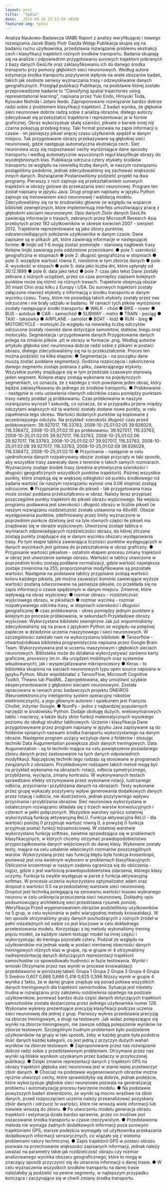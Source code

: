 ```yaml
---
layout: post
title:  "Tpdia"
date:   2019-09-10 23:12:50 +0100
featured-img: tpdia
---
```

Analiza Naukowo-Badawcza (ANB)
Raport z analizy weryfikującej i nowego rozwiązania
Jacek Blady
Piotr Gazda
Wstęp
Publikacja skupia się na badaniu ruchu użytkownika, przedstawia rozwiązanie
problemu ekstrakcji cech i klasyfikacji trajektorii różnych środków transportu. Badania
skupiają się na analizie i odpowiednim przygotowaniu surowych trajektorii pobranych z bazy
danych GeoLife oraz zaklasyfikowaniu ich do danego środka transportu przy pomocy
głębokich sieci neuronowych. Według autora estymacja środka transportu pozytywnie
wpłynie na wiele obszarów badań, takich jak osobiste seriwsy wyznaczania trasy i
odzwyskiwanie danych geograficznych.
Przegląd publikacji
Publikacja, na podstawie której zostało przeprowadzone badanie to “Classifying
spatial trajectories using representational learning”, napisana przez Yuki Endo, Hiroyuki
Toda, Kyosuke Nishida i Jotaro Ikedo.
Zaproponowane rozwiązanie bardzo dobrze radzi sobie z problemem klasyfikacji trajektorii.
Z badań wynika, że głębokie sieci neuronowe dobrze radzą sobie z analizą obrazów, dlatego
autorzy zdecydowali się przekształcić trajektorie i reprezentować je w formie graficznej.
Obraz wykorzystuje skalę szarości, piksele o barwie innej niż czarna pokazują przebieg
trasy. Taki format pozwala na zapis informacji o czasie - im jaśniejszy piksel więcej czasu
użytkownik spędził w danym miejscu. Tak przygotowane obrazy przekazywane są głębokiej
sieci neuronowej, gdzie następuje automatyczna ekstrakcja cech. Sieć neuronowa uczy się
rozpoznawać cechy wyróżniające dane sposoby transportu i według automatycznie
wyuczonych reguł klasyfikuje obrazy do wyodrębnionych klas. Publikacja odrzuca cztery
etykiety środków transportu ze względu na niewielką liczbę danych, w naszym rozwiązaniu
postąpiliśmy podobnie, jednak zdecydowaliśmy się zachować większość innych danych.
Rozwiązanie
Postanowiliśmy podzielić projekt na dwa programy. Pierwszy z nich zajmuje się
przekształceniem surowych trajektorii w obrazy gotowe do przekazania sieci neuronowej.
Program ten został napisany w języku Java. Drugi program napisany w języku Python
zajmuje się trenowaniem sieci neuronowej i walidacją modelu. Zdecydowaliśmy się na to
środowisko głównie ze względu na wsparcie bibliotek zewnętrznych, które implementują
interfejs umożliwiający pracę z głębokimi sieciami neuronowymi.
Opis danych
Zbiór danych GeoLife zawierają informacje o trasach, zebranych przez Microsoft
Research Asia przebytych przez 182 użytkowników w okresie kwiecień 2007 - sierpień 2012.
Trajektorie reprezentowane są jako zbiory punktów, odzwierciedlających położenie
użytkownika w danym czasie. Dane zapisane są w plikach .plt, które zawierają informacje w
następującej formie:
● linijki od 1-6 mogą zostać pominięte - stanowią nagłówek trasy
Kolejne linijki zawierają pola oddzielone przecinkami:
● pole 1: szerokość geograficzna w stopniach
● pole 2: długość geograficzna w stopniach
● pole 3: wszędzie wartość równa 0, nieistotne w tym zbiorze danych
● pole 4: wysokość w stopach
● pole 5: data jako liczba dni, które upłynęły od 30.12.1899
● pole 6: data jako tekst
● pole 7: czas jako tekst
Dane zostały zebrane z różnych urządzeń, przez co czas pomiędzy zapisem kolejnych
punktów może się różnić na różnych trasach. Trajektorie obejmują obszar 30 miast Chin
oraz kilku z Europy i USA.
Do surowych trajektorii zostały załączone również etykiety z informacją o środku transportu
w danym wycinku czasu. Trasy, które nie posiadają takich etykiety zostały przez nas
odrzucone i nie brały udziału w badaniu.
W ramach tych plików wyróżnione zostały następujące środki transportu:
● WALK - chód
● BIKE - rower
● BUS - autobus
● CAR - samochód
● SUBWAY - metro
● TRAIN - pociąg
● TAXI - taksówka
● AIRPLANE - samolot
● BOAT - łódź
● RUN - bieg
● MOTORCYCLE - motocykl
Ze względu na niewielką liczbę odczytów odrzucone zostały również dane dotyczące
samolotów, statków, biegu oraz motocyklu.
Segmentacja i przygotowanie danych
Przygotowanie danych polega na zmianie plików .plt w obrazy w formacie .png.
Według autorów artykułu głęboka sieć neuronowa dobrze radzi sobie z plikami w postaci
obrazu, dlatego zdecydowaliśmy się na to przekształcenie.
Proces ten można podzielić na kilka etapów:
● Segmentacja - na początku dane muszą zostać poddane segmentacji. Godzina
rozpoczęcia i zakończenia danego segmentu zostaje pobrana z pliku, zawierającego
etykiety. Wszystkie punkty znajdujące się w tym przedziale czasowym stanowią
jeden segment. Kolejne etapy zostają wykonane na pojedynczych segmentach, co
oznacza, że z każdego z nich powstanie jeden obraz, który będzie zaklasyfikowany
do jednego ze środków transportu.
● Próbkowanie - następnie w celu ustawienia równych odcinków czasu pomiędzy
punktami trasy należy poddać ją próbkowaniu. Czas próbkowania w naszym
rozwiązaniu wynosił 1 sekundę, co oznacza, że w przypadku przerw między
odczytami większych niż ta wartość zostały dodane nowe punkty, w celu zapełnienia
tego okresu. Wartości dodanych punktów są kopiowane z wcześniejszego odczytu.
Na przykład:
szerokość długość czas
przed próbkowaniem:
39.927017, 116.33763, 2008-10-25,01:02:05
39.926029, 116.336472, 2008-10-25,01:02:10
po próbkowaniu:
39.927017, 116.33763, 2008-10-25,01:02:05
39.927017, 116.33763, 2008-10-25,01:02:06
39.927017, 116.33763, 2008-10-25,01:02:07
39.927017, 116.33763, 2008-10-25,01:02:08
39.927017, 116.33763, 2008-10-25,01:02:09
39.926029, 116.336472, 2008-10-25,01:02:10
● Przycinanie - następnie w celu ujednolicenia danych rozpatrywany obszar zostaje
przycięty w taki sposób, aby wszystkie trasy zawierały dane z terenów o takich
samych rozmiarach. Wyznaczony zostaje środek trasy (średnia arytmetyczna
szerokości i długości geograficznych wszystkich punktów trajektorii). Później
wszystkie punkty, które znajdują się w większej odległości od punktu środkowego niż
zadana wartość (w naszym rozwiązaniu wynosi ona 0.06 stopnia) zostają odrzucone.
● Przypisanie punktów do pikseli - tak przygotowana trasa może zostać poddana
przekształceniu w obraz. Należy teraz przypisać poszczególne punkty trajektorii do
pikseli obrazu wyjściowego. Na wejściu programu podawana jest szerokości i
długość obrazu w liczbie pikseli (w naszym rozwiązaniu rozdzielczość została
ustawiona na 48x48). Obszar występowania punktów, zdefiniowany przez limity
wyznaczone w poprzednim punkcie dzielony jest na tyle równych części ile pikseli ma
znajdować się w obrazie wyjściowym. Utworzona zostaje tablica o wymiarach
odpowiadających rozdzielczości obrazu, do której zliczane zostają punkty znajdujące
się w danym wycinku obszaru występowania trasy. Po tym etapie tablica zawierająca
liczności punktów występujących w danych wycinkach jest gotowa do
przekształcenia w obraz graficzny.
● Przypisanie wartości pikselom - ostatnim etapem procesu zmiany trajektorii w obraz
jest utworzenie samego obrazu. Wartości w tablicy utworzone w poprzednim kroku
zostają poddane normalizacji, gdzie wartość największa zostaje zmieniona na 255,
proporcjonalnie modyfikowane są pozostałe wartości. Następnie na podstawie tablicy
przypisane zostają wartości koloru każdego piksela, jak można zauważyć komórki
zawierające wyższe wartości zostaną odwzorowane na jaśniejsze piksele, co
przekłada się na zapis informacji o czasie spędzonym w danym miejscu.
Zmienne, które wpływają na obraz wyjściowy:
● rozmiar obrazu - rozdzielczość wyjściowego obrazu, w pikselach
● rozmiar wycinka - rozmiar rozpatrywanego odcinka trasy, w stopniach szerokości i
długości geograficznej
● czas próbkowania - okres pomiędzy jednym punktem a kolejnym po procesie
próbkowania, w sekundach
Przykładowe obrazy wyjściowe:
Wykorzystane biblioteki zewnętrzne
Jak już wspominaliśmy zdecydowaliśmy się na prace z językiem Python ze względu
na potężnej zaplecze w dziedzinie uczenia maszynowego i sieci neuronowych. W
szczególności zależało nam na wykorzystaniu bibliotek:
● Tensorflow - otwartoźródłowa biblioteka programistyczna napisana przez Google Brain
Team. Wykorzystywana jest w uczeniu maszynowym i głębokich sieciach neuronowych.
Biblioteka może do działania wykorzystywać zarówno karty graficzne, procesory (m.in.
dla urządzeń mobilnych oraz systemów wbudowanych), jak i wyspecjalizowane
mikroprocesory
● Keras - to biblioteka skupiona na sieciach neuronowych typu open source napisana
w języku Python. Może współdziałać z TensorFlow, Microsoft Cognitive Toolkit,
Theano lub PlaidML. Zaprojektowana, aby umożliwić szybkie eksperymentowanie z
głębokimi sieciami neuronowymi. Została opracowana w ramach prac badawczych
projektu ONEIROS (Neuroelektroniczny inteligentny system operacyjny robotów
elektronicznych), a jego głównym autorem i opiekunem jest François Chollet, inżynier
Google.
● NumPy - jedno z najbardziej popularnych narzędzi w środowisku Python. Dodaje
obsługę dużych, wielowymiarowych tablic i macierzy, a także duży zbiór funkcji
matematycznych wysokiego poziomu do obsługi struktur tablicowych.
Uczenie i klasyfikacja
Dane przygotowywane przez program napisany w języku Java zapisywane są do
folderów opisanych nazwami środka transportu wykorzystanego na danym obrazie.
Następnie program uczący wczytuje dane z folderów i stosując techniki Data Augumentation
powiększa zbiór danych treningowych.
Data Augumentation - są to techniki mające na celu powiększenie posiadanego zbioru
danych przez zastosowanie na tych danych odpowiednich modyfikacji. Najczęściej techniki
tego rodzaju są stosowane w programach związanych z obrazami. Przykładowymi rodzajami
takich metod mogą być na przykład wykonanie na obrazach: rotacji, odbicia symetrycznego,
przybliżenia, wycięcia, zmiany kontrastu.
W wykonywanych testach sprawdzano efekty otrzymywane przez wykonanie rotacji,
lustrzanego odbicia, przycinania i przybliżania danych na obrazach. Testy wykonane przez
grupę wykazały pozytywny wpływ generowania dodatkowych danych przez rotację i odbicia,
nie dostrzeżono, jednak pozytywnego wpływu przycinania i przybliżania obrazów. Sieć
neuronowa wykorzystana w ostatecznym rozwiązaniu składała się z trzech warstw
konwolucyjnych i czterech w pełni połączonych. Wszystkie warstwy oprócz ostatniej
wykorzystują funkcję aktywacyjną ReLU.
Funkcja aktywacyjna ReLU - dla wartości poniżej 0 przyjmuje wartość równą 0, a powyżej 0
funkcja przyjmuje postać funkcji tożsamościowej.
W ostatniej warstwie wykorzystano funkcję softmax, świetnie sprawdzająca się w
problemach klasyfikacyjnych, w których chcemy otrzymać prawdopodobieństwo
przyporządkowania danych wejściowych do danej klasy. Wykonane zostały testy, mające na
celu ustalenie właściwych rozmiarów poszczególnych warstw. Wykorzystaną przez nas
funkcją błędu była funkcja krosentropii, ponieważ jest ona świetnym wyborem w problemach
klasyfikacyjnych. Obliczenie krosentropi w naszym zadaniu ogranicza się do obliczenia
-log(x), gdzie x jest wartością prawdopodobieństwa zdarzenia, którego klasy uczymy.
Funkcja ta zwykle występuje w parze z funkcja aktywacyjną softmax. W procesie uczenia
wykorzystano optymalizator adam oraz dropout o wartości 0.5 na przedostatniej warstwie
sieci neuronowej. Dropout jest techniką polegającą na zerowaniu wartości losowo
wybranego neuronu w celu uniknięcia przeuczenia sieci neuronowej. Dokładny opis
podsumowujący architekturę sieci przedstawia rysunek poniżej.
Weryfikacja
Przed wygenerowaniem obrazów podzieliliśmy użytkowników na 5 grup, w celu
wykonania w pełni wiarygodnej metody kroswalidacji. W ten sposób otrzymaliśmy grupy
danych pochodzących z różnych źródeł w pełni niezależnych od siebie co jest kluczowe w
celu dokładnego przetestowania modelu. Korzystając z tej metody wykonaliśmy trening
pięciu modeli, za każdym razem testując model na innej części i wykorzystując do treningu
pozostałe cztery. Podział ze względu na użytkowników ma jednak wadę w postaci nierównej
obecności danych treningowych różnych klas w grupie, np w grupie nr 4 otrzymaliśmy
nadreprezentację danych dotyczących reprezentacji trajektorii samochodów co
spowodowało trudności w fazie testowania.
Wyniki i wnioski
Otrzymane przez nas wyniki w procesie kroswalidacji przedstawiono w poniższej
tabeli:
Grupa 1 Grupa 2 Grupa 3 Grupa 4 Grupa 5 Średnio
0,607 0,668 0,666 0,416 0,625 0,596
Niższy wynik w grupie 4 wynika z faktu, że w danej grupie znajduje się ponad połowa
wszystkich danych treningowych dla trajektorii samochodów. Sytuacja jest niestety trudna w
rozwiązaniu przy założeniu rozdzielenia opartego na podziale użytkowników, ponieważ
bardzo duża część danych dotyczących trajektorii samochodów została dostarczona przez
jednego użytkownika numer 128.
Wykonane wykresy prezentujące precyzję klasyfikacji podczas uczenia sieci neuronowej dla
jednej z grup. Pierwszy wykres przedstawia precyzję na zbiorze treningowym, a drugi na
testowym:
Jak widać polepszające się wyniki na zbiorze treningowym, nie zawsze oddają polepszenie
wyników na zbiorze testowym. Szczególnym trudnym problemem było podzielenie
użytkowników na grupy w taki sposób, żeby w każdej grupie była podobna ilość danych
każdej kategorii, co jest jedną z przyczyn dużych wahań wyników na zbiorze testowym.
● Zaproponowane przez nas rozwiązanie dobrze radzi sobie z przedstawionym
problemem. Otrzymane przez nas wyniki są bliskie wynikom uzyskanym przez
badaczy w przytoczonej publikacji.
● Dzięki zmianie reprezentacji danych z trajektorii GPS na obrazy trajektorii głęboka
sieć neuronowa jest w stanie lepiej przetworzyć zbiór danych.
● Chociaż na podstawie wygenerowanych obrazów można ręcznie utworzyć cechy,
które sprawdziłyby się dobrze, jednak podejście, które wykorzystuje głębokie sieci
neuronowe pozwala na generalizację problemu i automatyzację procesu tworzenie
modelu.
● Na podstawie powyższych badań stwierdzono, że wyniki są mocno wrażliwe na zbiór
danych, przed rozpoczęciem uczenia należy przeanalizować pozyskany zbiór danych
i odrzucić te wartości, które nie wnoszą wiele informacji lub niewiele wnoszą do
zbioru.
● Po utworzeniu modelu generacja obrazu trajektorii i estymacja działa bardzo
sprawnie, przez co możliwe jest oszacowanie środka transportu w czasie
rzeczywistym.
● Przedstawiona metoda nie wymaga żadnych dodatkowych informacji poza surowymi
trajektoriami GPS, starsze podejścia wymagały od użytkownika przekazania
dodatkowych informacji sensorycznych, co wiązało się z wieloma problemami natury
technicznej.
● Zapis trajektorii GPS w postaci obrazu pozwala na przechowanie większości
zapisanych informacji, jednak należy uważać na parametry takie jak rozdzielczość
obrazu czy rozmiar analizowanego wycinka obszaru geograficznego, które to mogą
w znaczący sposób przyczynić się do utracenia informacji o danej trasie.
● W celu wyznaczenia wszystkich środków transportu na danej trasie należałoby ją
podzielić na pewne segmenty, w najlepszym przypadku kończące i zaczynające się
w chwili zmiany środka transportu.